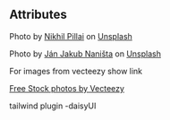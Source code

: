 ## Attributes
Photo by <a href="https://unsplash.com/@nkhill?utm_source=unsplash&utm_medium=referral&utm_content=creditCopyText">Nikhil Pillai</a> on <a href="https://unsplash.com/?utm_source=unsplash&utm_medium=referral&utm_content=creditCopyText">Unsplash</a>

Photo by <a href="https://unsplash.com/@janjakubnanista?utm_source=unsplash&utm_medium=referral&utm_content=creditCopyText">Ján Jakub Naništa</a> on <a href="https://unsplash.com/?utm_source=unsplash&utm_medium=referral&utm_content=creditCopyText">Unsplash</a>
  
  
For images from vecteezy show link

<a href="https://www.vecteezy.com/free-photos">Free Stock photos by Vecteezy</a>

tailwind
  plugin
  -daisyUI